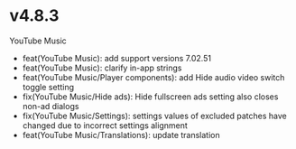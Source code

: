 # v4.8.3
YouTube Music
- feat(YouTube Music): add support versions 7.02.51
- feat(YouTube Music): clarify in-app strings
- feat(YouTube Music/Player components): add Hide audio video switch toggle setting
- fix(YouTube Music/Hide ads): Hide fullscreen ads setting also closes non-ad dialogs
- fix(YouTube Music/Settings): settings values of excluded patches have changed due to incorrect settings alignment
- feat(YouTube Music/Translations): update translation
